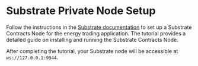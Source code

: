 # Substrate Private Node Setup

Follow the instructions in the [Substrate documentation](https://docs.substrate.io/tutorials/smart-contracts/prepare-your-first-contract/#install-the-substrate-contracts-node) to set up a Substrate Contracts Node for the energy trading application. The tutorial provides a detailed guide on installing and running the Substrate Contracts Node.

After completing the tutorial, your Substrate node will be accessible at `ws://127.0.0.1:9944`.
